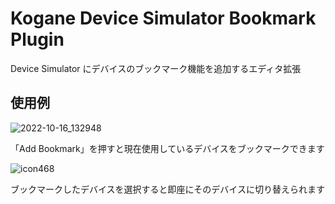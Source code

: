 # Kogane Device Simulator Bookmark Plugin

Device Simulator にデバイスのブックマーク機能を追加するエディタ拡張

## 使用例

![2022-10-16_132948](https://user-images.githubusercontent.com/6134875/196018106-7fced16e-0bbe-45fb-aa3f-315dcd493447.png)

「Add Bookmark」を押すと現在使用しているデバイスをブックマークできます

![icon468](https://user-images.githubusercontent.com/6134875/196018113-3c00d9a3-eb49-446a-a479-886b42738040.gif)

ブックマークしたデバイスを選択すると即座にそのデバイスに切り替えられます
